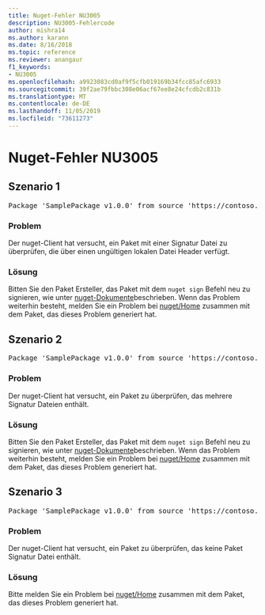 ```yaml
---
title: Nuget-Fehler NU3005
description: NU3005-Fehlercode
author: mishra14
ms.author: karann
ms.date: 8/16/2018
ms.topic: reference
ms.reviewer: anangaur
f1_keywords:
- NU3005
ms.openlocfilehash: a9923083cd0af9f5cfb019169b34fcc85afc6933
ms.sourcegitcommit: 39f2ae79fbbc308e06acf67ee8e24cfcdb2c831b
ms.translationtype: MT
ms.contentlocale: de-DE
ms.lasthandoff: 11/05/2019
ms.locfileid: "73611273"
---
```

# <a name="nuget-error-nu3005"></a>Nuget-Fehler NU3005

## <a name="scenario-1"></a>Szenario 1

<pre>Package 'SamplePackage v1.0.0' from source 'https://contoso.com/index.json': The package contains an invalid package signature file.</pre>

### <a name="issue"></a>Problem

Der nuget-Client hat versucht, ein Paket mit einer Signatur Datei zu überprüfen, die über einen ungültigen lokalen Datei Header verfügt.


### <a name="solution"></a>Lösung

Bitten Sie den Paket Ersteller, das Paket mit dem `nuget sign` Befehl neu zu signieren, wie unter [nuget-Dokumente](https://docs.microsoft.com/nuget/create-packages/sign-a-package)beschrieben. Wenn das Problem weiterhin besteht, melden Sie ein Problem bei [nuget/Home](https://github.com/NuGet/Home/issues) zusammen mit dem Paket, das dieses Problem generiert hat.



## <a name="scenario-2"></a>Szenario 2

<pre>Package 'SamplePackage v1.0.0' from source 'https://contoso.com/index.json': The package contains multiple package signature files.</pre>

### <a name="issue"></a>Problem

Der nuget-Client hat versucht, ein Paket zu überprüfen, das mehrere Signatur Dateien enthält.


### <a name="solution"></a>Lösung

Bitten Sie den Paket Ersteller, das Paket mit dem `nuget sign` Befehl neu zu signieren, wie unter [nuget-Dokumente](https://docs.microsoft.com/nuget/create-packages/sign-a-package)beschrieben. Wenn das Problem weiterhin besteht, melden Sie ein Problem bei [nuget/Home](https://github.com/NuGet/Home/issues) zusammen mit dem Paket, das dieses Problem generiert hat.



## <a name="scenario-3"></a>Szenario 3

<pre>Package 'SamplePackage v1.0.0' from source 'https://contoso.com/index.json': The package does not contain a valid package signature file.</pre>

### <a name="issue"></a>Problem

Der nuget-Client hat versucht, ein Paket zu überprüfen, das keine Paket Signatur Datei enthält.


### <a name="solution"></a>Lösung

Bitte melden Sie ein Problem bei [nuget/Home](https://github.com/NuGet/Home/issues) zusammen mit dem Paket, das dieses Problem generiert hat.


